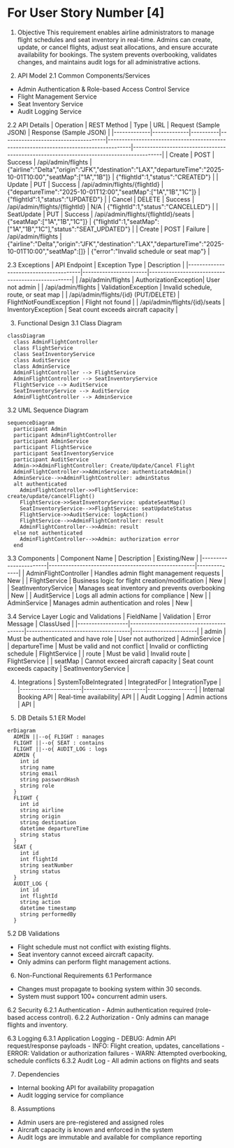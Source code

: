 # For User Story Number [4]

1. Objective
This requirement enables airline administrators to manage flight schedules and seat inventory in real-time. Admins can create, update, or cancel flights, adjust seat allocations, and ensure accurate availability for bookings. The system prevents overbooking, validates changes, and maintains audit logs for all administrative actions.

2. API Model
  2.1 Common Components/Services
  - Admin Authentication & Role-based Access Control Service
  - Flight Management Service
  - Seat Inventory Service
  - Audit Logging Service

  2.2 API Details
| Operation    | REST Method | Type     | URL                                 | Request (Sample JSON)                                                                 | Response (Sample JSON)                                                                 |
|-------------|-------------|----------|-------------------------------------|--------------------------------------------------------------------------------------|----------------------------------------------------------------------------------------|
| Create      | POST        | Success  | /api/admin/flights                  | {"airline":"Delta","origin":"JFK","destination":"LAX","departureTime":"2025-10-01T10:00","seatMap":["1A","1B"]} | {"flightId":1,"status":"CREATED"}                                                |
| Update      | PUT         | Success  | /api/admin/flights/{flightId}       | {"departureTime":"2025-10-01T12:00","seatMap":["1A","1B","1C"]}           | {"flightId":1,"status":"UPDATED"}                                                |
| Cancel      | DELETE      | Success  | /api/admin/flights/{flightId}       | N/A                                                                                  | {"flightId":1,"status":"CANCELLED"}                                              |
| SeatUpdate  | PUT         | Success  | /api/admin/flights/{flightId}/seats | {"seatMap":["1A","1B","1C"]}                                                  | {"flightId":1,"seatMap":["1A","1B","1C"],"status":"SEAT_UPDATED"}         |
| Create      | POST        | Failure  | /api/admin/flights                  | {"airline":"Delta","origin":"JFK","destination":"LAX","departureTime":"2025-10-01T10:00","seatMap":[]} | {"error":"Invalid schedule or seat map"}                                           |

  2.3 Exceptions
| API Endpoint                          | Exception Type         | Description                                      |
|---------------------------------------|-----------------------|--------------------------------------------------|
| /api/admin/flights                    | AuthorizationException| User not admin                                   |
| /api/admin/flights                    | ValidationException   | Invalid schedule, route, or seat map             |
| /api/admin/flights/{id} (PUT/DELETE)  | FlightNotFoundException | Flight not found                               |
| /api/admin/flights/{id}/seats         | InventoryException    | Seat count exceeds aircraft capacity             |

3. Functional Design
  3.1 Class Diagram
```mermaid
classDiagram
  class AdminFlightController
  class FlightService
  class SeatInventoryService
  class AuditService
  class AdminService
  AdminFlightController --> FlightService
  AdminFlightController --> SeatInventoryService
  FlightService --> AuditService
  SeatInventoryService --> AuditService
  AdminFlightController --> AdminService
```

  3.2 UML Sequence Diagram
```mermaid
sequenceDiagram
  participant Admin
  participant AdminFlightController
  participant AdminService
  participant FlightService
  participant SeatInventoryService
  participant AuditService
  Admin->>AdminFlightController: Create/Update/Cancel Flight
  AdminFlightController->>AdminService: authenticateAdmin()
  AdminService-->>AdminFlightController: adminStatus
  alt authenticated
    AdminFlightController->>FlightService: create/update/cancelFlight()
    FlightService->>SeatInventoryService: updateSeatMap()
    SeatInventoryService-->>FlightService: seatUpdateStatus
    FlightService->>AuditService: logAction()
    FlightService-->>AdminFlightController: result
    AdminFlightController-->>Admin: result
  else not authenticated
    AdminFlightController-->>Admin: authorization error
  end
```

  3.3 Components
| Component Name         | Description                                        | Existing/New |
|-----------------------|----------------------------------------------------|--------------|
| AdminFlightController | Handles admin flight management requests            | New          |
| FlightService         | Business logic for flight creation/modification     | New          |
| SeatInventoryService  | Manages seat inventory and prevents overbooking     | New          |
| AuditService          | Logs all admin actions for compliance               | New          |
| AdminService          | Manages admin authentication and roles              | New          |

  3.4 Service Layer Logic and Validations
| FieldName        | Validation                             | Error Message                       | ClassUsed             |
|------------------|----------------------------------------|-------------------------------------|-----------------------|
| admin            | Must be authenticated and have role    | User not authorized                 | AdminService          |
| departureTime    | Must be valid and not conflict         | Invalid or conflicting schedule     | FlightService         |
| route            | Must be valid                          | Invalid route                       | FlightService         |
| seatMap          | Cannot exceed aircraft capacity        | Seat count exceeds capacity         | SeatInventoryService  |

4. Integrations
| SystemToBeIntegrated | IntegratedFor         | IntegrationType |
|----------------------|----------------------|-----------------|
| Internal Booking API | Real-time availability| API             |
| Audit Logging        | Admin actions         | API             |

5. DB Details
  5.1 ER Model
```mermaid
erDiagram
  ADMIN ||--o{ FLIGHT : manages
  FLIGHT ||--o{ SEAT : contains
  FLIGHT ||--o{ AUDIT_LOG : logs
  ADMIN {
    int id
    string name
    string email
    string passwordHash
    string role
  }
  FLIGHT {
    int id
    string airline
    string origin
    string destination
    datetime departureTime
    string status
  }
  SEAT {
    int id
    int flightId
    string seatNumber
    string status
  }
  AUDIT_LOG {
    int id
    int flightId
    string action
    datetime timestamp
    string performedBy
  }
```

  5.2 DB Validations
- Flight schedule must not conflict with existing flights.
- Seat inventory cannot exceed aircraft capacity.
- Only admins can perform flight management actions.

6. Non-Functional Requirements
  6.1 Performance
  - Changes must propagate to booking system within 30 seconds.
  - System must support 100+ concurrent admin users.

  6.2 Security
    6.2.1 Authentication
    - Admin authentication required (role-based access control).
    6.2.2 Authorization
    - Only admins can manage flights and inventory.

  6.3 Logging
    6.3.1 Application Logging
    - DEBUG: Admin API request/response payloads
    - INFO: Flight creation, updates, cancellations
    - ERROR: Validation or authorization failures
    - WARN: Attempted overbooking, schedule conflicts
    6.3.2 Audit Log
    - All admin actions on flights and seats

7. Dependencies
- Internal booking API for availability propagation
- Audit logging service for compliance

8. Assumptions
- Admin users are pre-registered and assigned roles
- Aircraft capacity is known and enforced in the system
- Audit logs are immutable and available for compliance reporting
